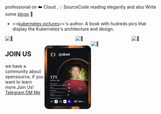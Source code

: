 professional on ☁️ Cloud , 💡 SourceCode reading elegantly and also Write some [blogs](https://yuque.com/abser) 🌈

- <<[kubernetes pictures](https://www.yuque.com/abser/kubernetes)>>'s author. A book with hudreds pics that display the Kubernetes's architecture and design.

[<img align="left" width="45%" alt="🦑" src="https://gist.github.com/abserari/1c4d246483b38189cd593663b16810ab/raw/general.svg">](#)

[<img align="right" width="19%" alt="🦑" src="https://count.getloli.com/get/@:abserari?theme=rule34">](#)
[<img align="right" width="45%" alt="🦑" src="https://gist.github.com/abserari/1c4d246483b38189cd593663b16810ab/raw/activities.svg">](https://hashnode.abser.top)


<img width="100%" height="30" alt="🦑" src="https://gist.githubusercontent.com/lowlighter/3c6eaedf50273adfb7a510822672f570/raw/placeholder.svg"> 


<!-- 
<p  align="center">
<img src="https://visitor-badge.laobi.icu/badge?page_id=abserari" alt="my visitor badges"/>
<img src="https://komarev.com/ghpvc/?username=abserari&label=my wife visitors" alt="my wife's github visitor badge"/> 
</p>
-->


<p  align="center">
  <a href="https://app.daily.dev/abser"><img  align="right" src="https://github.com/abserari/abserari/blob/master/devcard.svg" width="150" alt="Abser Ari's Dev Card"/></a>

</p>

## JOIN US
we have a community about opensource, if you want to learn more.Join Us!
<a rel="me" href="https://t.me/abserari">Telegram DM Me</a>
